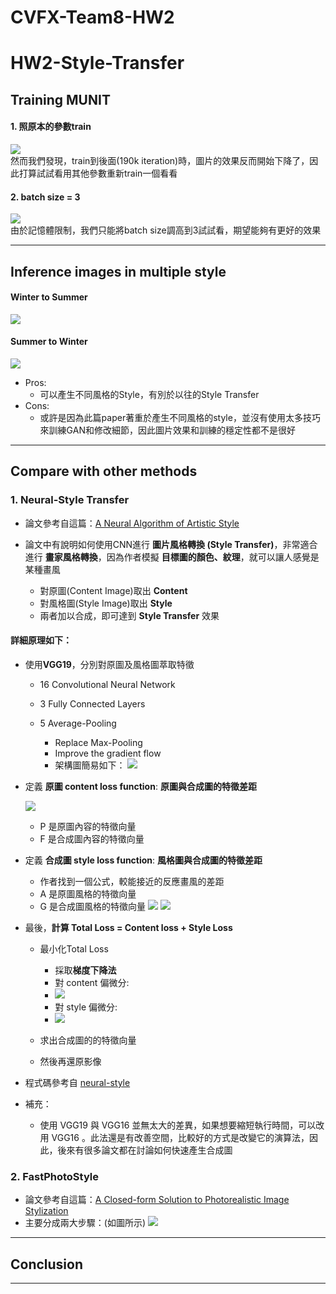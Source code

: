 # CVFX-Team8-HW2

# HW2-Style-Transfer

## Training MUNIT
#### 1. 照原本的參數train
![](https://i.imgur.com/ULOo0uc.png)  
然而我們發現，train到後面(190k iteration)時，圖片的效果反而開始下降了，因此打算試試看用其他參數重新train一個看看
#### 2. batch size = 3
![](https://i.imgur.com/kJdyPqO.png)  
由於記憶體限制，我們只能將batch size調高到3試試看，期望能夠有更好的效果

---
## Inference images in multiple style
#### Winter to Summer
![](https://i.imgur.com/gWGEzbB.jpg)

#### Summer to Winter
![](https://i.imgur.com/chQ6AJS.jpg)

* Pros:  
    - 可以產生不同風格的Style，有別於以往的Style Transfer
* Cons:  
    - 或許是因為此篇paper著重於產生不同風格的style，並沒有使用太多技巧來訓練GAN和修改細節，因此圖片效果和訓練的穩定性都不是很好
---
## Compare with other methods
### 1. Neural-Style Transfer
* 論文參考自這篇：[A Neural Algorithm of Artistic Style](https://arxiv.org/pdf/1508.06576v2.pdf)
* 論文中有說明如何使用CNN進行 **圖片風格轉換 (Style Transfer)**，非常適合進行 **畫家風格轉換**，因為作者模擬 **目標圖的顏色、紋理**，就可以讓人感覺是某種畫風

    - 對原圖(Content Image)取出 **Content**
    - 對風格圖(Style Image)取出 **Style**
    - 兩者加以合成，即可達到 **Style Transfer** 效果

#### 詳細原理如下：
* 使用**VGG19**，分別對原圖及風格圖萃取特徵

    - 16 Convolutional Neural Network
    - 3 Fully Connected Layers
    - 5 Average-Pooling

        - Replace Max-Pooling
        - Improve the gradient flow
        - 架構圖簡易如下：
        ![](https://i.imgur.com/1DBY1V0.png)

* 定義 **原圖 content loss function**: **原圖與合成圖的特徵差距**

    ![](https://i.imgur.com/0Q6zTs3.png)
    - P 是原圖內容的特徵向量
    - F 是合成圖內容的特徵向量

* 定義 **合成圖 style loss function**: **風格圖與合成圖的特徵差距** 

    - 作者找到一個公式，較能接近的反應畫風的差距
    - A 是原圖風格的特徵向量
    - G 是合成圖風格的特徵向量
    ![](https://i.imgur.com/ugSCcd9.png)
    ![](https://i.imgur.com/t8f5hoB.png)
    

* 最後，**計算 Total Loss = Content loss + Style Loss**

    - 最小化Total Loss

        - 採取**梯度下降法**
        - 對 content 偏微分:
        - ![](https://i.imgur.com/I5zoiCl.png)
        - 對 style 偏微分:
        - ![](https://i.imgur.com/UvSHNyB.png)

    - 求出合成圖的的特徵向量
    - 然後再還原影像

* 程式碼參考自 [neural-style](https://github.com/anishathalye/neural-style)
* 補充：

    - 使用 VGG19 與 VGG16 並無太大的差異，如果想要縮短執行時間，可以改用 VGG16 。此法還是有改善空間，比較好的方式是改變它的演算法，因此，後來有很多論文都在討論如何快速產生合成圖

### 2. FastPhotoStyle
* 論文參考自這篇：[A Closed-form Solution to Photorealistic Image Stylization](https://arxiv.org/pdf/1802.06474.pdf)
* 主要分成兩大步驟：(如圖所示)
![](https://imgur.com/5s71Mnk.png)

---
## Conclusion



---
